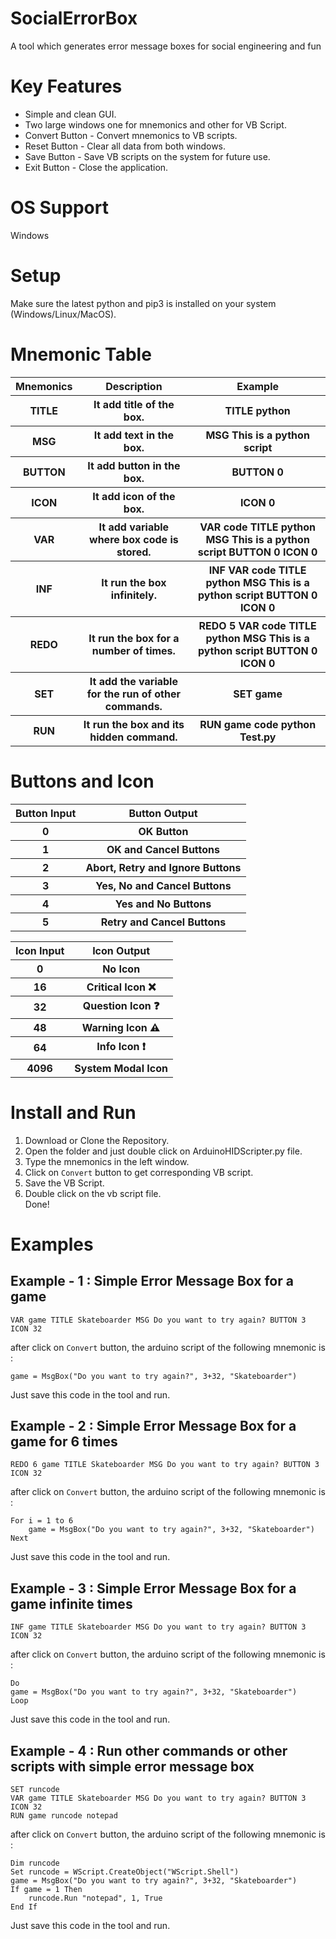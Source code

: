 # SocialErrorBox
A tool which generates error message boxes for social engineering and fun

# Key Features
- Simple and clean GUI.<br>
- Two large windows one for mnemonics and other for VB Script.<br>
- Convert Button - Convert mnemonics to VB scripts.<br>
- Reset Button - Clear all data from both windows.<br>
- Save Button - Save VB scripts on the system for future use.<br>
- Exit Button - Close the application.<br>

# OS Support
Windows

# Setup
Make sure the latest python and pip3 is installed on your system (Windows/Linux/MacOS).<br>

# Mnemonic Table
<table>
 <tr>
  <th>Mnemonics</th>
  <th>Description</th>
  <th>Example</th>
 </tr>
 <tr>
  <th>TITLE</th>
  <th>It add title of the box.</th>
  <th>TITLE python</th>
 </tr>
  <tr>
  <th>MSG</th>
  <th>It add text in the box.</th>
  <th>MSG This is a python script</th>
 </tr>
  <tr>
  <th>BUTTON</th>
  <th>It add button in the box.</th>
  <th>BUTTON 0</th>
 </tr>
 <tr>
  <th>ICON</th>
  <th>It add icon of the box.</th>
  <th>ICON 0</th>
 </tr>
  <tr>
  <th>VAR</th>
  <th>It add variable where box code is stored.</th>
  <th>VAR code TITLE python MSG This is a python script BUTTON 0 ICON 0</th>
 </tr>
  <tr>
  <th>INF</th>
  <th>It run the box infinitely.</th>
  <th>INF VAR code TITLE python MSG This is a python script BUTTON 0 ICON 0</th>
 </tr>
 <tr>
  <th>REDO</th>
  <th>It run the box for a number of times.</th>
  <th>REDO 5 VAR code TITLE python MSG This is a python script BUTTON 0 ICON 0</th>
 </tr>
 <tr>
  <th>SET</th>
  <th>It add the variable for the run of other commands.</th>
  <th>SET game</th>
 </tr>
 <tr>
  <th>RUN</th>
  <th>It run the box and its hidden command.</th>
  <th>RUN game code python Test.py</th>
 </tr>
</table>

# Buttons and Icon

<table>
 <tr>
  <th>Button Input</th>
  <th>Button Output</th>
 </tr>
 <tr>
  <th>0</th>
  <th>OK Button</th>
 </tr>
  <tr>
  <th>1</th>
  <th>OK and Cancel Buttons</th>
 </tr>
  <tr>
  <th>2</th>
  <th>Abort, Retry and Ignore Buttons</th>
 </tr>
 <tr>
  <th>3</th>
  <th>Yes, No and Cancel Buttons</th>
 </tr>
  <tr>
  <th>4</th>
  <th>Yes and No Buttons</th>
 </tr>
  <tr>
  <th>5</th>
  <th>Retry and Cancel Buttons</th>
 </tr>
</table>
<table>
 <tr>
  <th>Icon Input</th>
  <th>Icon Output</th>
 </tr>
 <tr>
  <th>0</th>
  <th>No Icon</th>
 </tr>
 <tr>
  <th>16</th>
  <th>Critical Icon ❌</th>
 </tr>
 <tr>
  <th>32</th>
  <th>Question Icon ❓</th>
 </tr>
 <tr>
  <th>48</th>
  <th>Warning Icon ⚠</th>
 </tr>
 <tr>
  <th>64</th>
  <th>Info Icon ❗</th>
 </tr>
 <tr>
  <th>4096</th>
  <th>System Modal Icon</th>
 </tr>
</table>

# Install and Run
1. Download or Clone the Repository.<br>
2. Open the folder and just double click on ArduinoHIDScripter.py file.<br>
3. Type the mnemonics in the left window.<br>
4. Click on ```Convert``` button to get corresponding VB script.<br>
5. Save the VB Script.<br>
6. Double click on the vb script file.<br>
Done!

# Examples
## Example - 1 : Simple Error Message Box for a game

```
VAR game TITLE Skateboarder MSG Do you want to try again? BUTTON 3 ICON 32
```
after click on ```Convert``` button, the arduino script of the following mnemonic is :<br>

```
game = MsgBox("Do you want to try again?", 3+32, "Skateboarder")
```
Just save this code in the tool and run.<br>

## Example - 2 : Simple Error Message Box for a game for 6 times
```
REDO 6 game TITLE Skateboarder MSG Do you want to try again? BUTTON 3 ICON 32
```
after click on ```Convert``` button, the arduino script of the following mnemonic is :<br>
```
For i = 1 to 6
    game = MsgBox("Do you want to try again?", 3+32, "Skateboarder")
Next
```
Just save this code in the tool and run.<br>

## Example - 3 : Simple Error Message Box for a game infinite times
```
INF game TITLE Skateboarder MSG Do you want to try again? BUTTON 3 ICON 32
```
after click on ```Convert``` button, the arduino script of the following mnemonic is :<br>
```
Do
game = MsgBox("Do you want to try again?", 3+32, "Skateboarder")
Loop
```
Just save this code in the tool and run.<br>

## Example - 4 : Run other commands or other scripts with simple error message box
```
SET runcode
VAR game TITLE Skateboarder MSG Do you want to try again? BUTTON 3 ICON 32
RUN game runcode notepad
```
after click on ```Convert``` button, the arduino script of the following mnemonic is :<br>
```
Dim runcode
Set runcode = WScript.CreateObject("WScript.Shell")
game = MsgBox("Do you want to try again?", 3+32, "Skateboarder")
If game = 1 Then
    runcode.Run "notepad", 1, True
End If
```
Just save this code in the tool and run.<br>
